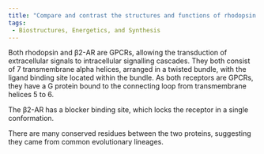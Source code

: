 ```yaml
---
title: "Compare and contrast the structures and functions of rhodopsin and β2-adrenergic receptor (β2-AR) as GPCRs."
tags:
 - Biostructures, Energetics, and Synthesis
---
```

Both rhodopsin and β2-AR are GPCRs, allowing the transduction of extracellular signals to intracellular signalling cascades. They both consist of 7 transmembrane alpha helices, arranged in a twisted bundle, with the ligand binding site located within the bundle. As both receptors are GPCRs, they have a G protein bound to the connecting loop from transmembrane helices 5 to 6. 

The β2-AR has a blocker binding site, which locks the receptor in a single conformation. 

There are many conserved residues between the two proteins, suggesting they came from common evolutionary lineages. 
